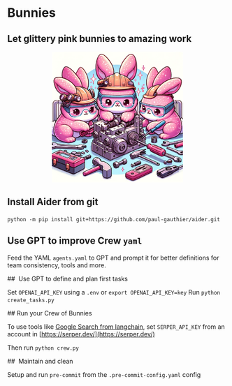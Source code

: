 # Bunnies
## Let glittery pink bunnies to amazing work

<div align="center">
  <img src="assets/bunnies.png" alt="Bunnies Image" width="300" height="300">
</div>

## Install Aider from git
`python -m pip install git+https://github.com/paul-gauthier/aider.git`

## Use GPT to improve Crew `yaml`

Feed the YAML `agents.yaml` to GPT and prompt it for better definitions for team consistency, tools and more.

##  Use GPT to define and plan first tasks

Set `OPENAI_API_KEY` using a `.env` or `export OPENAI_API_KEY=key`
Run `python create_tasks.py`

## Run your Crew of Bunnies

To use tools like [Google Search from langchain](https://python.langchain.com/docs/integrations/tools/google_serper), set `SERPER_API_KEY` from an account in [https://serper.dev/](https://serper.dev/)

Then run `python crew.py`

##  Maintain and clean

Setup and run `pre-commit` from the `.pre-commit-config.yaml` config
